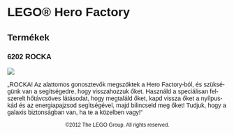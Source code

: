 <div lang="hu-HU" style="font-family: Helvetica, sans-serif;">
<h1>LEGO® Hero Factory</h1>
<h2>Termékek</h2>
<h3 style="font-weight: bold;">
<span class="product_number">6202</span>
<span class="title">ROCKA</span>
</h3>
<img src="https://www.lego.com/cdn/product-assets/product.img.pri/6202_prod.jpg" type="image/jpeg">
<p class="description">„ROCKA! Az alattomos gonosztevők megszöktek a Hero Factory-ból, és szükségünk van a segítségedre, hogy visszahozzuk őket. Használd a speciálisan felszerelt hőtávcsöves látásodat, hogy megtaláld őket, kapd vissza őket a nyílpuskád és az energiapajzsod segítségével, majd bilincseld meg őket! Tudjuk, hogy a galaxis biztonságban van, ha te a közelben vagy!”</p>
<p class="footer" style="font-size: 12px; text-align: center;">©2012 The LEGO Group. All rights reserved.</p>
</div>